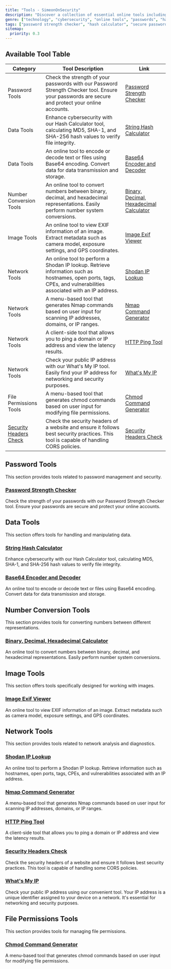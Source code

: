 ```yaml
---
title: "Tools - SimeonOnSecurity"
description: "Discover a collection of essential online tools including a Password Strength Checker and Hash Calculator. Enhance your online security and protect your sensitive information."
genre: ["technology", "cybersecurity", "online tools", "passwords", "hash calculator", "password strength", "password checker", "password best practices", "password security", "data protection", "online privacy"]
tags: ["password strength checker", "hash calculator", "secure passwords", "password security tool", "password strength test", "password complexity", "password complexity requirements", "password security tips", "strong passwords", "password strength guidelines", "password protection", "online account security", "data security", "password entropy", "password strength meter", "password security recommendations", "password manager", "password hygiene", "password policy", "password complexity rules", "password audit"]
sitemap:
  priority: 0.3
---
```


## Available Tool Table

| Category                 | Tool Description                                           | Link                          |
|--------------------------|------------------------------------------------------------|-------------------------------|
| Password Tools           | Check the strength of your passwords with our Password Strength Checker tool. Ensure your passwords are secure and protect your online accounts.     | [Password Strength Checker](/password-checker/)  |
| Data Tools               | Enhance cybersecurity with our Hash Calculator tool, calculating MD5, SHA-1, and SHA-256 hash values to verify file integrity.                        | [String Hash Calculator](/hash-calculator/) |
| Data Tools               | An online tool to encode or decode text or files using Base64 encoding. Convert data for data transmission and storage.                                    | [Base64 Encoder and Decoder](/base64_encode_decode/) |
| Number Conversion Tools  | An online tool to convert numbers between binary, decimal, and hexadecimal representations. Easily perform number system conversions.                | [Binary, Decimal, Hexadecimal Calculator](/binary_decimal_converter/) |
| Image Tools              | An online tool to view EXIF information of an image. Extract metadata such as camera model, exposure settings, and GPS coordinates.                     | [Image Exif Viewer](/exif-viewer/) |
| Network Tools            | An online tool to perform a Shodan IP lookup. Retrieve information such as hostnames, open ports, tags, CPEs, and vulnerabilities associated with an IP address. | [Shodan IP Lookup](/shodan_ip/) |
| Network Tools            | A menu-based tool that generates Nmap commands based on user input for scanning IP addresses, domains, or IP ranges.                                       | [Nmap Command Generator](/nmap/) |
| Network Tools            | A client-side tool that allows you to ping a domain or IP address and view the latency results.                                                          | [HTTP Ping Tool](/ping/) |
| Network Tools            | Check your public IP address with our What's My IP tool. Easily find your IP address for networking and security purposes.                            | [What's My IP](/whatsmyip/) |
| File Permissions Tools   | A menu-based tool that generates chmod commands based on user input for modifying file permissions.                                                     | [Chmod Command Generator](/chmod/) |
| [Security Headers Check](https://simeononsecurity.com/securityheaders/)  | Check the security headers of a website and ensure it follows best security practices. This tool is capable of handling CORS policies.                    | [Security Headers Check](/securityheaders/) |
## Password Tools

This section provides tools related to password management and security.
### [Password Strength Checker](/password-checker/)
Check the strength of your passwords with our Password Strength Checker tool. Ensure your passwords are secure and protect your online accounts.

## Data Tools

This section offers tools for handling and manipulating data.

### [String Hash Calculator](/hash-calculator/)
Enhance cybersecurity with our Hash Calculator tool, calculating MD5, SHA-1, and SHA-256 hash values to verify file integrity.

### [Base64 Encoder and Decoder](/base64_encode_decode/)
An online tool to encode or decode text or files using Base64 encoding. Convert data for data transmission and storage.

## Number Conversion Tools

This section provides tools for converting numbers between different representations.

### [Binary, Decimal, Hexadecimal Calculator](/binary_decimal_converter/)
An online tool to convert numbers between binary, decimal, and hexadecimal representations. Easily perform number system conversions.

## Image Tools

This section offers tools specifically designed for working with images.
### [Image Exif Viewer](/exif-viewer/)
An online tool to view EXIF information of an image. Extract metadata such as camera model, exposure settings, and GPS coordinates.

## Network Tools

This section provides tools related to network analysis and diagnostics.
### [Shodan IP Lookup](/shodan_ip/)
An online tool to perform a Shodan IP lookup. Retrieve information such as hostnames, open ports, tags, CPEs, and vulnerabilities associated with an IP address.

### [Nmap Command Generator](/nmap/)
A menu-based tool that generates Nmap commands based on user input for scanning IP addresses, domains, or IP ranges.

### [HTTP Ping Tool](/ping/)
A client-side tool that allows you to ping a domain or IP address and view the latency results.

### [Security Headers Check](/securityheaders/)
Check the security headers of a website and ensure it follows best security practices. This tool is capable of handling some CORS policies.

### [What's My IP](/whatsmyip/)
Check your public IP address using our convenient tool. Your IP address is a unique identifier assigned to your device on a network. It's essential for networking and security purposes.

## File Permissions Tools

This section provides tools for managing file permissions.

### [Chmod Command Generator](/chmod/)
A menu-based tool that generates chmod commands based on user input for modifying file permissions.
